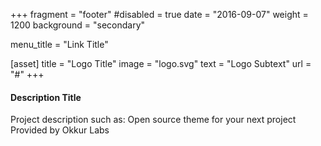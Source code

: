 +++
fragment = "footer"
#disabled = true
date = "2016-09-07"
weight = 1200
background = "secondary"

menu_title = "Link Title"

[asset]
  title = "Logo Title"
  image = "logo.svg"
  text = "Logo Subtext"
  url = "#"
+++

#### Description Title

Project description such as:
Open source theme for your next project
Provided by Okkur Labs

